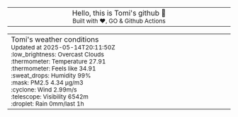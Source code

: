 
<div align="center">
<table>
<tbody>
<td align="center">
<img width="2000" height="0"><br>
Hello, this is Tomi's github 👋<br>
<sup>Built with ❤️, GO & Github Actions</sup><br>
<img width="2000" height="0">
</td>
</tbody>
</table>
</div>
<table>
<tbody>
<td align="left">
<img width="2000" height="0"><br>
Tomi's weather conditions<br>
<sup>Updated at 2025-05-14T20:11:50Z</sup><br>
<sup>:low_brightness: Overcast Clouds</sup><br>
<sup>:thermometer: Temperature 27.91 </sup><br>
<sup>:thermometer: Feels like 34.91</sup><br>
<sup>:sweat_drops: Humidity 99%</sup><br>
<sup>:mask: PM2.5 4.34 μg/m3</sup><br>
<sup>:cyclone: Wind 2.99m/s </sup><br>
<sup>:telescope: Visibility 6542m </sup><br>
<sup>:droplet: Rain 0mm/last 1h </sup><br>
<img width="2000" height="0">
</td>
<td align="left">
<img width="2000" height="0"><br>
<br>
<img width="2000" height="0">
</td>
</tbody>
</table>
</div>
    